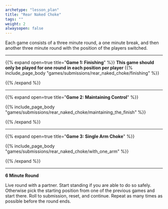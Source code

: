 ```yaml
--- 
archetype: "lesson_plan" 
title: "Rear Naked Choke"
tags: ""
weight: 2
alwaysopen: false 
---
```




Each game consists of a three minute round, a one minute break, and then another three minute round with the position of the players switched. 

---

{{% expand open=true title="**Game 1: Finishing**" %}}
**This game should only be played for one round in each position per player**
{{% include_page_body "games/submissions/rear_naked_choke/finishing" %}}

{{% /expand %}}

---
{{% expand open=true title="**Game 2: Maintaining Control**" %}}

{{% include_page_body "games/submissions/rear_naked_choke/maintaining_the_finish" %}}

{{% /expand %}}

---
{{% expand open=true title="**Game 3: Single Arm Choke**" %}}

{{% include_page_body "games/submissions/rear_naked_choke/with_one_arm" %}}

{{% /expand %}}

---
**6 Minute Round**

Live round with a partner. Start standing if you are able to do so safely. Otherwise pick the starting position from one of the previous games and start there. Roll to submission, reset, and continue. Repeat as many times as possible before the round ends. 



